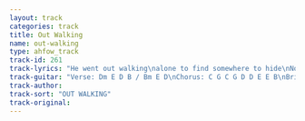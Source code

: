 ```yaml
---
layout: track
categories: track
title: Out Walking
name: out-walking
type: ahfow_track
track-id: 261
track-lyrics: "He went out walking\nalone to find somewhere to hide\nNo, she wasnâ€™t talking much to him lately\nSo I think its kind of strange when he walks into those rooms again.\n\nHe started humming\nA song that they both used to sing\nSoon it was coming close between them\nAnd sheâ€™ll fall down with her warm vacation sound.\n\nTake something from me...to remember of me...\n\nI had something to say once\nI had a feeling but now its gone\nNow thereâ€™s no one to be away from\nNo, thereâ€™s nothing much at all\nNo, now thereâ€™s nothing much at all\nAt all......at all..."
track-guitar: "Verse: Dm E D B / Bm E D\nChorus: C G C G D D E E B\nBridge: F# E B A (3X) / B A\n\n(provided by britta)"
track-author: 
track-sort: "OUT WALKING"
track-original: 
---
```

